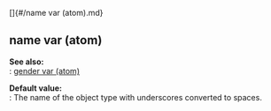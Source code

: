 []{#/name var (atom).md}    
## name var (atom)    
**See also:**    
:   [gender var (atom)](/atom/var/gender)    
<!-- -->    
**Default value:**    
:   The name of the object type with underscores converted to spaces.  